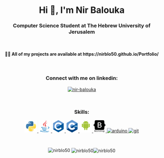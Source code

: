 
<h1 align="center">Hi 👋, I'm Nir Balouka</h1>
<h3 align="center">Computer Science Student at The Hebrew University of Jerusalem</h3>
<br>
<h4 align="center"> 👨‍💻 All of my projects are available at https://nirblo50.github.io/Portfolio/ </h4>

 

<!-- <img align="center" alt="Coding" width="300" src="https://miro.medium.com/v2/resize:fit:1400/1*w1BTUZctqyEYJrldIqJXqg.gif"> -->

<br>
<h3 align="center">Connect with me on linkedin:</h3>
<p align="center">
<a href="https://linkedin.com/in/nir-balouka" target="blank"><img align="center" src="https://raw.githubusercontent.com/rahuldkjain/github-profile-readme-generator/master/src/images/icons/Social/linked-in-alt.svg" alt="nir-balouka" height="30" width="40" /></a>
</p>
<br>

<h3 align="center">Skills:</h3>
<p align="center">
  <a href="https://www.python.org" target="_blank" rel="noreferrer">
    <img src="https://raw.githubusercontent.com/devicons/devicon/master/icons/python/python-original.svg" alt="python" width="40" height="40"/>
  </a>
  <a href="https://www.java.com" target="_blank" rel="noreferrer">
    <img src="https://raw.githubusercontent.com/devicons/devicon/master/icons/java/java-original.svg" alt="java" width="40" height="40"/>
  </a>
  <a href="https://www.cprogramming.com/" target="_blank" rel="noreferrer">
    <img src="https://raw.githubusercontent.com/devicons/devicon/master/icons/c/c-original.svg" alt="c" width="40" height="40"/>
  </a>
  <a href="https://www.w3schools.com/cpp/" target="_blank" rel="noreferrer">
    <img src="https://raw.githubusercontent.com/devicons/devicon/master/icons/cplusplus/cplusplus-original.svg" alt="cplusplus" width="40" height="40"/>
  </a>
  <a href="https://developer.android.com" target="_blank" rel="noreferrer">
    <img src="https://raw.githubusercontent.com/devicons/devicon/master/icons/android/android-original-wordmark.svg" alt="android" width="40" height="40"/>
  </a>
  <a href="https://getbootstrap.com" target="_blank" rel="noreferrer">
    <img src="https://raw.githubusercontent.com/devicons/devicon/master/icons/bootstrap/bootstrap-plain-wordmark.svg" alt="bootstrap" width="40" height="40"/>
  </a>
  <a href="https://www.arduino.cc/" target="_blank" rel="noreferrer">
    <img src="https://cdn.worldvectorlogo.com/logos/arduino-1.svg" alt="arduino" width="40" height="40"/>
  </a>
  <a href="https://git-scm.com/" target="_blank" rel="noreferrer">
    <img src="https://www.vectorlogo.zone/logos/git-scm/git-scm-icon.svg" alt="git" width="40" height="40"/>
  </a>
</p>
  <br>

<div style="display:flex;justify-content:center;align-items:center;">
  <p><img align="left" src="https://github-readme-stats.vercel.app/api/top-langs?username=nirblo50&theme=dark&show_icons=true&locale=en&layout=compact" alt="nirblo50" /></p>

  <p>&nbsp;<img align="center" src="https://github-readme-stats.vercel.app/api?username=nirblo50&theme=dark&show_icons=true&locale=en" alt="nirblo50" /></p>

  <p><img align="center" src="https://github-readme-streak-stats.herokuapp.com/?user=nirblo50&theme=dark" alt="nirblo50" /></p>
</div>

